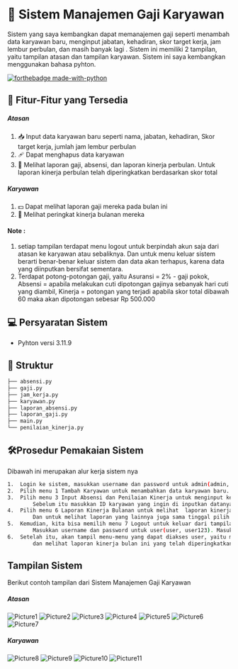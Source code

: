 # 🧾 Sistem Manajemen Gaji Karyawan
Sistem yang saya kembangkan dapat memanajemen gaji seperti menambah data karyawan baru, menginput jabatan, kehadiran, skor target kerja, jam lembur perbulan, dan masih banyak lagi  . Sistem ini memiliki 2 tampilan, yaitu tampilan atasan dan tampilan karyawan. Sistem ini saya kembangkan menggunakan bahasa pyhton.  

[![forthebadge made-with-python](http://ForTheBadge.com/images/badges/made-with-python.svg)](https://www.python.org/)
## 🎯 Fitur-Fitur yang Tersedia 
##### Atasan
1. 📥 Input data karyawan baru seperti nama, jabatan,  kehadiran, Skor target kerja, jumlah jam lembur perbulan
2. 🩹 Dapat menghapus data karyawan
3. 🧾 Melihat laporan gaji, absensi, dan laporan kinerja perbulan. Untuk laporan kinerja perbulan telah diperingkatkan berdasarkan skor total

##### Karyawan
1. 💵 Dapat melihat laporan gaji mereka pada bulan ini
2. 🧾 Melihat peringkat kinerja bulanan mereka

#### Note : 
1. setiap tampilan terdapat menu logout untuk berpindah akun saja dari atasan ke karyawan atau sebaliknya. Dan untuk menu keluar sistem berarti benar-benar keluar sistem dan data akan terhapus, karena data yang diinputkan bersifat sementara.
2. Terdapat potong-potongan gaji, yaitu Asuransi = 2% - gaji pokok, Absensi = apabila melakukan cuti dipotongan gajinya sebanyak hari cuti yang diambil,
   Kinerja = potongan yang terjadi apabila skor total dibawah 60 maka akan dipotongan sebesar Rp 500.000

## 💻 Persyaratan Sistem

- Pyhton versi 3.11.9


## 📁 Struktur 

```sh
├── absensi.py
├── gaji.py
├── jam_kerja.py
├── karyawan.py
├── laporan_absensi.py
├── laporan_gaji.py
├── main.py
└── penilaian_kinerja.py

```


## 🛠️Prosedur Pemakaian Sistem 
Dibawah ini merupakan alur kerja sistem nya
```sh
1.	Login ke sistem, masukkan username dan password untuk admin(admin, admin123)
2.	Pilih menu 1 Tambah Karyawan untuk menambahkan data karyawan baru. Masukkan ID, nama, dan jabatan
3.	Pilih menu 3 Input Absensi dan Penilaian Kinerja untuk menginput kehadiran, skor target kerja, dan jumlah jam lembur selama sebulan.
        Sebelum itu masukkan ID karyawan yang ingin di inputkan datanya terlebih dahulu
4.	Pilih menu 6 Laporan Kinerja Bulanan untuk melihat  laporan kinerja seluruh karyawan yang sudah diperingkatkan.
        Dan untuk melihat laporan yang lainnya juga sama tinggal pilih menu nomor berapa.
5.	Kemudian, kita bisa memilih menu 7 Logout untuk keluar dari tampilan admin dan ganti ke tampilan user.
        Masukkan username dan password untuk user(user, user123). Masukkan salah satu ID karyawan yang telah diinputkan oleh admin tadi
6.	Setelah itu, akan tampil menu-menu yang dapat diakses user, yaitu melihat gaji bulan ini untuk dirinya sendiri
        dan melihat laporan kinerja bulan ini yang telah diperingkatkan.  

```

## Tampilan Sistem
Berikut contoh tampilan dari Sistem Manajemen Gaji Karyawan
##### Atasan
![Picture1](https://github.com/user-attachments/assets/d541fc3f-0ca9-4b46-b101-ca3702ccddc2)
![Picture2](https://github.com/user-attachments/assets/a9d7ad1d-b3dc-49c5-b657-dd407d2b587b)
![Picture3](https://github.com/user-attachments/assets/9fe9cfb2-ec2f-4a49-ab8c-df01c7854330)
![Picture4](https://github.com/user-attachments/assets/cb8d283b-9bb6-4c72-8330-a3274bfd32f5)
![Picture5](https://github.com/user-attachments/assets/d2ae78bb-abc0-406d-9929-7c83eae879f9)
![Picture6](https://github.com/user-attachments/assets/48350c98-c56a-4a52-9939-c0bcf6405a52)
![Picture7](https://github.com/user-attachments/assets/e5695a2e-1ef6-4f3f-a51f-b8a0f8900013)

##### Karyawan
![Picture8](https://github.com/user-attachments/assets/6287221c-8df6-4ebb-a575-0ff4d98bc5cc)
![Picture9](https://github.com/user-attachments/assets/2c75de41-2c88-4919-ac65-d96b979d25f4)
![Picture10](https://github.com/user-attachments/assets/57b2d501-2408-4a9c-b2c3-4ae86aad55e9)
![Picture11](https://github.com/user-attachments/assets/a6af10b0-03be-4f9b-a2f1-eea86cbdb188)







